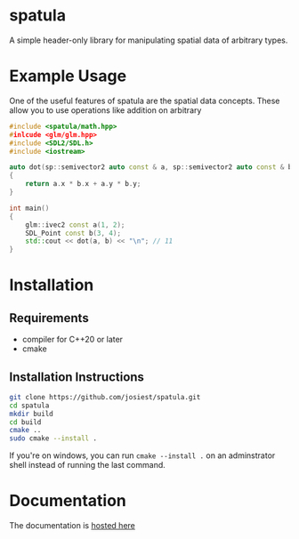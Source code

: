 # spatula

A simple header-only library for manipulating spatial data of arbitrary types.

# Example Usage

One of the useful features of spatula are the spatial data concepts. These allow
you to use operations like addition on arbitrary 
```cpp
#include <spatula/math.hpp>
#inlcude <glm/glm.hpp>
#include <SDL2/SDL.h>
#include <iostream>

auto dot(sp::semivector2 auto const & a, sp::semivector2 auto const & b)
{
    return a.x * b.x + a.y * b.y;
}

int main()
{
    glm::ivec2 const a(1, 2);
    SDL_Point const b(3, 4);
    std::cout << dot(a, b) << "\n"; // 11
}
```

# Installation

## Requirements

- compiler for C++20 or later
- cmake

## Installation Instructions

```sh
git clone https://github.com/josiest/spatula.git
cd spatula
mkdir build
cd build
cmake ..
sudo cmake --install .
```

If you're on windows, you can run `cmake --install .` on an adminstrator
shell instead of running the last command.

# Documentation

The documentation is [hosted here](https://josiest.github.io/spatula/)
